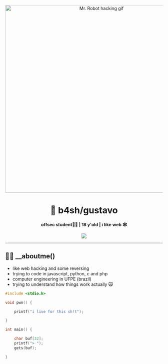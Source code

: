 <p align="center">
  <img src="https://media0.giphy.com/media/v1.Y2lkPTc5MGI3NjExY2FsYjMxMmptdTl3cTNmYXJrZnRyNHk0bHVwdWV6dnBncTJ5Y2RzNCZlcD12MV9pbnRlcm5hbF9naWZfYnlfaWQmY3Q9Zw/l41lXGxBwXYFcJoJ2/giphy.gif" width="600px" alt="Mr. Robot hacking gif"/>
</p>

<h1 align="center">👾 b4sh/gustavo</h1>

<p align="center">
  <b>offsec student👨‍💻 | 18 y'old | i like web 🕸</b>
</p>

<p align="center">
  <img src="https://img.shields.io/badge/status-hacking%20the%20planet-red?style=flat-square&logo=gnu-bash&logoColor=white" />
</p>

---

## 🐱‍👤 __aboutme()

- like web hacking and some reversing
- trying to code in javascript, python, c and php
- computer engineering in UFPE (brazil) 
- trying to understand how things work actually 🙀



```c
#include <stdio.h>

void pwn() {

    printf("i live for this sh!t");

}

int main() {

    char buf[32];
    printf("> ");
    gets(buf);

}
```
